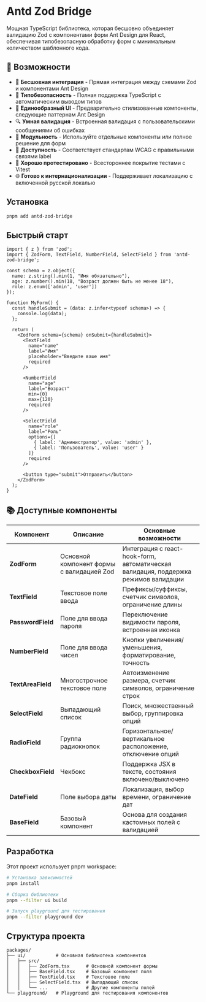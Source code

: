 # Antd Zod Bridge

Мощная TypeScript библиотека, которая бесшовно объединяет валидацию Zod с компонентами форм Ant Design для React, обеспечивая типобезопасную обработку форм с минимальным количеством шаблонного кода.

## 🚀 Возможности

- 🔗 **Бесшовная интеграция** - Прямая интеграция между схемами Zod и компонентами Ant Design
- 📝 **Типобезопасность** - Полная поддержка TypeScript с автоматическим выводом типов
- 🎨 **Единообразный UI** - Предварительно стилизованные компоненты, следующие паттернам Ant Design
- 🔍 **Умная валидация** - Встроенная валидация с пользовательскими сообщениями об ошибках
- 🧩 **Модульность** - Используйте отдельные компоненты или полное решение для форм
- 🎯 **Доступность** - Соответствует стандартам WCAG с правильными связями label
- 🧪 **Хорошо протестировано** - Всестороннее покрытие тестами с Vitest
- 🌐 **Готово к интернационализации** - Поддерживает локализацию с включенной русской локалью

## Установка

```bash
pnpm add antd-zod-bridge
```

## Быстрый старт

```tsx
import { z } from 'zod';
import { ZodForm, TextField, NumberField, SelectField } from 'antd-zod-bridge';

const schema = z.object({
  name: z.string().min(1, "Имя обязательно"),
  age: z.number().min(18, "Возраст должен быть не менее 18"),
  role: z.enum(['admin', 'user'])
});

function MyForm() {
  const handleSubmit = (data: z.infer<typeof schema>) => {
    console.log(data);
  };

  return (
    <ZodForm schema={schema} onSubmit={handleSubmit}>
      <TextField 
        name="name" 
        label="Имя" 
        placeholder="Введите ваше имя"
        required 
      />
      
      <NumberField 
        name="age" 
        label="Возраст" 
        min={0}
        max={120}
        required 
      />
      
      <SelectField 
        name="role" 
        label="Роль" 
        options={[
          { label: 'Администратор', value: 'admin' },
          { label: 'Пользователь', value: 'user' }
        ]}
        required 
      />
      
      <button type="submit">Отправить</button>
    </ZodForm>
  );
}
```

## 📚 Доступные компоненты

| Компонент | Описание | Основные возможности |
|-----------|----------|---------------------|
| **ZodForm** | Основной компонент формы с валидацией Zod | Интеграция с react-hook-form, автоматическая валидация, поддержка режимов валидации |
| **TextField** | Текстовое поле ввода | Префиксы/суффиксы, счетчик символов, ограничение длины |
| **PasswordField** | Поле для ввода пароля | Переключение видимости пароля, встроенная иконка |
| **NumberField** | Поле для ввода чисел | Кнопки увеличения/уменьшения, форматирование, точность |
| **TextAreaField** | Многострочное текстовое поле | Автоизменение размера, счетчик символов, ограничение строк |
| **SelectField** | Выпадающий список | Поиск, множественный выбор, группировка опций |
| **RadioField** | Группа радиокнопок | Горизонтальное/вертикальное расположение, отключение опций |
| **CheckboxField** | Чекбокс | Поддержка JSX в тексте, состояния включено/выключено |
| **DateField** | Поле выбора даты | Локализация, выбор времени, ограничение дат |
| **BaseField** | Базовый компонент | Основа для создания кастомных полей с валидацией |


## Разработка

Этот проект использует pnpm workspace:

```bash
# Установка зависимостей
pnpm install

# Сборка библиотеки
pnpm --filter ui build

# Запуск playground для тестирования
pnpm --filter playground dev
```

## Структура проекта

```
packages/
├── ui/           # Основная библиотека компонентов
│   ├── src/
│   │   ├── ZodForm.tsx      # Основной компонент формы
│   │   ├── BaseField.tsx    # Базовый компонент поля
│   │   ├── TextField.tsx    # Текстовое поле
│   │   ├── SelectField.tsx  # Выпадающий список
│   │   └── ...              # Другие компоненты полей
└── playground/   # Playground для тестирования компонентов
```
